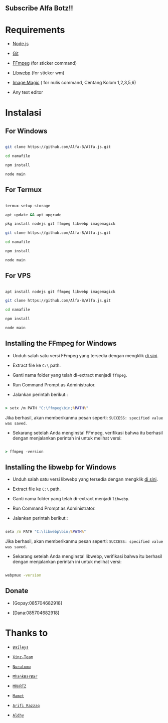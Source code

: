 ## Subscribe Alfa Botz!!

# Requirements

* [Node.js](https://nodejs.org/en/)

* [Git](https://git-scm.com/downloads)

* [FFmpeg](https://github.com/BtbN/FFmpeg-Builds/releases/download/autobuild-2020-12-08-13-03/ffmpeg-n4.3.1-26-gca55240b8c-win64-gpl-4.3.zip) (for sticker command)

* [Libwebp](https://developers.google.com/speed/webp/download) (for sticker wm)

* [Image Magic](https://imagemagick.org/script/download.php) ( for nulis command, Centang Kolom 1,2,3,5,6)

* Any text editor

# Instalasi

## For Windows

```bash

git clone https://github.com/Alfa-B/Alfa.js.git

cd namafile

npm install

node main

```

## For Termux

```bash

termux-setup-storage

apt update && apt upgrade

pkg install nodejs git ffmpeg libwebp imagemagick

git clone https://github.com/Alfa-B/Alfa.js.git

cd namafile

npm install

node main

```

## For VPS

```bash

apt install nodejs git ffmpeg libwebp imagemagick

git clone https://github.com/Alfa-B/Alfa.js.git

cd namafile

npm install

node main

```

## Installing the FFmpeg for Windows

* Unduh salah satu versi FFmpeg yang tersedia dengan mengklik [di sini](https://www.gyan.dev/ffmpeg/builds/).

* Extract file ke `C:\` path.

* Ganti nama folder yang telah di-extract menjadi `ffmpeg`.

* Run Command Prompt as Administrator.

* Jalankan perintah berikut::

```cmd

> setx /m PATH "C:\ffmpeg\bin;%PATH%"

```

Jika berhasil, akan memberikanmu pesan seperti: `SUCCESS: specified value was saved`.

* Sekarang setelah Anda menginstal FFmpeg, verifikasi bahwa itu berhasil dengan menjalankan perintah ini untuk melihat versi:

```cmd

> ffmpeg -version

```

## Installing the libwebp for Windows

* Unduh salah satu versi libwebp yang tersedia dengan mengklik [di sini](https://developers.google.com/speed/webp/download).

* Extract file ke `C:\` path.

* Ganti nama folder yang telah di-extract menjadi `libwebp`.

* Run Command Prompt as Administrator.

* Jalankan perintah berikut::

```cmd

setx /m PATH "C:\libwebp\bin;%PATH%"

```

Jika berhasil, akan memberikanmu pesan seperti: `SUCCESS: specified value was saved`.

* Sekarang setelah Anda menginstal libwebp, verifikasi bahwa itu berhasil dengan menjalankan perintah ini untuk melihat versi:

```cmd

webpmux -version

```

## Donate

- [Gopay:085704682918]

- [Dana:085704682918]

# Thanks to

* [`Baileys`](https://github.com/adiwajshing/Baileys)

* [`Xinz-Team`](https://github.com/Xinz-Team)

* [`Nurutomo`](https://github.com/Nurutomo)

* [`MhankBarBar`](https://github.com/MhankBarBar)

* [`MRHRTZ`](https://github.com/MRHRTZ)

* [`Mamet`](https://github.com/mamet8/)

* [`Arifi Razzaq`](-) 

* [`Aldhy`](-) 
